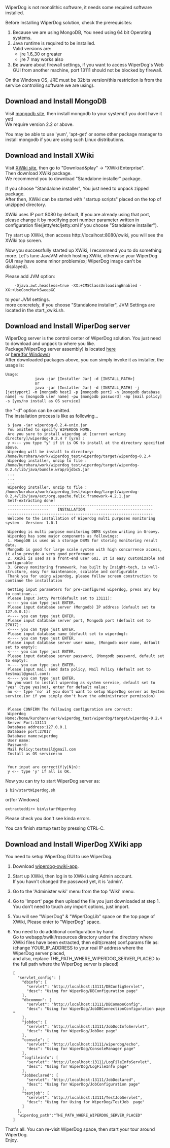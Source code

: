 WiperDog is not monolithic software, it needs some required software installed.

Before Installing WiperDog solution, check the prerequisites:  
1.  Because we are using MongoDB, You need using 64 bit Operating systems.  
2.  Java runtime is required to be installed.  
    Valid versions are:  
     - jre 1.6_30 or greater  
     - jre 7 may works also  
3.  Be aware about firewall settings, if you want to access WiperDog's Web GUI from another machine, port 13111 should not be blocked by firewall.

On the Windows OS, JRE must be 32bits version(this restriction is from the service controlling software we are using).

Download and Install MongoDB
---------------------------------
Visit [mongodb site](http://www.mongodb.org/), then install mongodb to your system(if you dont have it yet)  
We require version 2.2 or above.  

You may be able to use 'yum', 'apt-get' or some other package manager to install mongodb if you are using such Linux distributions.

Download and Install XWiki
---------------------------------
Visit [XWiki site](http://www.xwiki.org), then go to "Download&play" -> "XWiki Enterprise".  
Then download XWiki package.  
We recommend you to download "Standalone installer" package.  

If you choose "Standalone installer", You just need to unpack zipped package.  
After then, XWiki can be started with "startup scripts" placed on the top of unzipped directory.  

XWiki uses IP port 8080 by default, If you are already using that port, please change it by modifying port number parameter written in configuration file(jetty/etc/jetty.xml if you choose "Standalone installer").  

Try start up XWiki, then access http://localhost:8080/xwiki, you will see the XWiki top screen.
 
Now you successfully started up XWiki, I recommend you to do something more.
Let's tune JavaVM which hosting XWiki, otherwise your WiperDog GUI may have some minor problem(ex; WiperDog image can't be displayed).

Please add JVM option:  
  
        -Djava.awt.headless=true -XX:+CMSClassUnloadingEnabled -XX:+UseConcMarkSweepGC

 to your JVM settings.  
 more concretely, if you choose "Standalone installer", JVM Settings are located in the start_xwiki.sh.


Download and Install WiperDog server
---------------------------------
WiperDog server is the control center of WiperDog solution.
You just need to download and unpack to where you like.  
Package(WiperDog server assembly) is located [here](http://develop.wiperdog.org/jenkins/job/wiperdog-assembly-v0.1.0/lastSuccessfulBuild/artifact/target/wiperdog-0.1.0-unix.zip)  
or [here(for Windows)](http://develop.wiperdog.org/jenkins/job/wiperdog-assembly-v0.1.0/lastSuccessfulBuild/artifact/target/wiperdog-0.1.0-win.zip)  
After downloaded packages above, you can simply invoke it as installer, the usage is:

    Usage:
                 java -jar [Installer Jar] -d [INSTALL_PATH>]
                 or
                 java -jar [Installer Jar] -d [INSTALL_PATH] -j [jettyport] -m [mongodb host] -p [mongodb port] -n [mongodb database name] -u [mongodb user name] -pw [mongodb password] -mp [mail policy] -s [yes/no install as OS service]

the "-d" option can be omitted.  
The installation process is like as following...   

     $ java -jar wiperdog-0.2.4-unix.jar
     You omitted to specify WIPERDOG HOME.
     Are you sure to install wiperdog at [current working directory]/wiperdog-0.2.4 ? [y/n] :
     y <--- you type "y" if it is OK to install at the directory specified above.
     Wiperdog will be install to directory: /home/kurohara/work/wiperdog_test/wiperdog/target/wiperdog-0.2.4
     Wiperdog installer, unzip to file : /home/kurohara/work/wiperdog_test/wiperdog/target/wiperdog-0.2.4/lib/java/bundle.wrap/ojdbc5.jar
     ...
     ...
     ...
     Wiperdog installer, unzip to file : /home/kurohara/work/wiperdog_test/wiperdog/target/wiperdog-0.2.4/lib/java/ext/org.apache.felix.framework-4.2.1.jar
     Self-extracting done!
     ----------------------------------------------------------------
     ------------------    INSTALLATION     -------------------------
     ----------------------------------------------------------------
     Welcome to the installation of Wiperdog multi purposes monitoring system - Version: 1.0.1
     
     Wiperdog is multi purpose monitoring DBMS system writing in Groovy.
     Wiperdog has some major components as followings:
     1. MongoDB is used as a storage DBMS for storing monitoring result data.
     Mongodb is good for large scale system with high concurrence access, it also provide a very good performance
     2. XWiki is used as a front-end user GUI. It is easy customizable and configurable
     3. Groovy monitoring framework, has built by Insight-tech, is well-structure, easy for maintenance, scalable and configurable
     Thank you for using wiperdog, please follow screen construction to continue the installation
     
     Getting input parameters for pre-configured wiperdog, press any key to continue...
     Please input Jetty Port(default set to 13111):
     <---- you can type just ENTER.
     Please input database server (Mongodb) IP address (default set to 127.0.0.1):
     <---- you can type just ENTER.
     Please input database server port, Mongodb port (default set to 27017):
     <---- you can type just ENTER.
     Please input database name (default set to wiperdog):
     <---- you can type just ENTER.
     Please input database server user name, (Mongodb user name, default set to empty):
     <---- you can type just ENTER.
     Please input database server password, (Mongodb password, default set to empty):
     <---- you can type just ENTER.
     Please input mail send data policy, Mail Policy (default set to testmail@gmail.com):
     <---- you can type just ENTER.
     Do you want to install wiperdog as system service, default set to 'yes' (type yes|no), enter for default value:
     no <-- type 'no' if you don't want to setup WiperDog server as System service.(or if you simply don't have the administrater permission)
     
     
     Please CONFIRM The following configuration are correct:
     Wiperdog Home:/home/kurohara/work/wiperdog_test/wiperdog/target/wiperdog-0.2.4
     Server Port:13111
     Database address:127.0.0.1
     Database port:27017
     Database name:wiperdog
     User name:
     Password:
     Mail Policy:testmail@gmail.com
     Install as OS service:no
     
     
     Your input are correct(Y|y|N|n):
     y <-- type 'y' if all is OK.

     
Now you can try to start WiperDog server as:   

    $ bin/startWiperdog.sh

or(for Windows)

    extracteddir> bin\startWiperdog

Please check you don't see kinda errors.

You can finish startup test by pressing CTRL-C.

Download and Install WiperDog XWiki app
---------------------------------
You need to setup WiperDog GUI to use WiperDog.  

1.  Download [wiperdog-xwiki-app](http://develop.wiperdog.org/jenkins/job/wiperdog-xwiki-app-v0.1.0/lastSuccessfulBuild/artifact/target/wiperdog-xwiki-app-0.1.0.xar).
2.  Start up XWiki, then log in to XWiki using Admin account.  
    If you havn't changed the password yet, it is 'admin'.
3.  Go to the 'Administer wiki' menu from the top 'Wiki' menu.
4.  Go to 'Import' page then upload the file you just downloaded at step 1.  
    You don't need to touch any import options, just import.
5.  You will see "WiperDog" & "WiperDogLib" space on the top page of XWiki, Please enter to "WiperDog" space.
6.  You need to do additional configuration by hand.  
    Go to webapp/xwiki/resources directory under the directory where XWiki files have been extracted, then edit(create) conf.params file as:  
    (change YOUR\_IP\_ADDRESS to your real IP address where the WiperDog server placed,  
     and also, replace THE\_PATH\_WHERE\_WIPERDOG\_SERVER\_PLACED to the full path where the WiperDog server is placed)

        [
          "servlet_config": [
            "dbinfo": [
              "servlet": "http://localhost:13111/DBConfigServlet",
              "desc": "Using for WiperDog/DBConfiguration page"
            ],
            "dbcommon": [
              "servlet": "http://localhost:13111/DBCommonConfig",
              "desc": "Using for WiperDog/JobDBConnectionConfiguration page "
            ],
            "jobdoc": [
              "servlet": "http://localhost:13111/JobDocInfoServlet",
              "desc": "Using for WiperDog/JobDoc page"
            ],
            "console": [
              "servlet": "http://localhost:13111/wiperdog/echo",
              "desc": "Using for WiperDog/ConsoleManager page"
            ],
            "logfileinfo": [
              "servlet": "http://localhost:13111/LogFileInfoServlet",
              "desc": "Using for WiperDog/LogFileInfo page"
            ],
            "JobDeclared": [
              "servlet": "http://localhost:13111/JobDeclared",
              "desc": "Using for WiperDog/JobConfiguration page"
            ],
            "testjob": [
              "servlet": "http://localhost:13111/TestJobServlet",
              "desc": "Using for Using for WiperDog/TestJob  page"
            ]
          ],
          "wiperdog_path":"THE_PATH_WHERE_WIPERDOG_SERVER_PLACED"
        ]


That's all.
You can re-visit WiperDog space, then start your tour around WiperDog.  
Enjoy.


